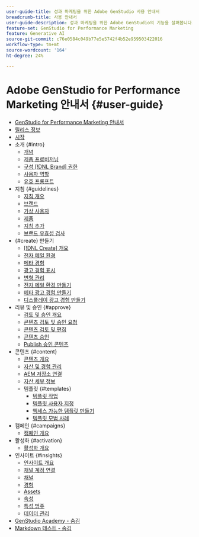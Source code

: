 ```yaml
---
user-guide-title: 성과 마케팅을 위한 Adobe GenStudio 사용 안내서
breadcrumb-title: 사용 안내서
user-guide-description: 성과 마케팅을 위한 Adobe GenStudio의 기능을 살펴봅니다. 빠르게 브랜드 자산을 만들고, 변형을 생성하고, 경험을 최적화하는 방법을 알아보십시오.
feature-set: GenStudio for Performance Marketing
feature: Generative AI
source-git-commit: c76e0584c049b77e5e5742f4b52e959503422016
workflow-type: tm+mt
source-wordcount: '164'
ht-degree: 24%

---
```



# Adobe GenStudio for Performance Marketing 안내서 {#user-guide}

+ [GenStudio for Performance Marketing 안내서](home.md)
+ [릴리스 정보](release-notes.md)
+ [시작](get-started.md)
+ 소개 {#intro}
   + [개념](concepts.md)
   + [제품 프로비저닝](product-provisioning.md)
   + [구성 [!DNL Brand] 권한](configure-brand-permissions.md)
   + [사용자 역할](user-roles.md)
   + [유효 프롬프트](effective-prompts.md)
+ 지침 {#guidelines}
   + [지침 개요](guidelines/overview.md)
   + [브랜드](guidelines/brands.md)
   + [가상 사용자](guidelines/personas.md)
   + [제품](guidelines/products.md)
   + [지침 추가](guidelines/add-guidelines.md)
   + [브랜드 유효성 검사](guidelines/brand-validation.md)
+ {#create} 만들기
   + [[!DNL Create] 개요](create/overview.md)
   + [전자 메일 환경](create/email-experiences.md)
   + [메타 경험](create/meta-experiences.md)
   + [광고 경험 표시](create/display-ad-experiences.md)
   + [변형 관리](create/manage-variants.md)
   + [전자 메일 환경 만들기](create/create-email-experience.md)
   + [메타 광고 경험 만들기](create/create-meta-ad.md)
   + [디스플레이 광고 경험 만들기](create/create-display-ad.md)
+ 리뷰 및 승인 {#approve}
   + [검토 및 승인 개요](approvals/overview.md)
   + [콘텐츠 검토 및 승인 요청](approvals/request-review.md)
   + [콘텐츠 검토 및 편집](approvals/review-and-edit.md)
   + [콘텐츠 승인](approvals/approve-content.md)
   + [Publish 승인 콘텐츠](approvals/publish-content.md)
+ 콘텐츠 {#content}
   + [콘텐츠 개요](content/overview.md)
   + [자산 및 경험 관리](content/manage-assets.md)
   + [AEM 저장소 연결](content/connect-aem-repo.md)
   + [자산 세부 정보](content/asset-details.md)
   + 템플릿 {#templates}
      + [템플릿 작업](content/use-templates.md)
      + [템플릿 사용자 지정](content/customize-template.md)
      + [액세스 가능한 템플릿 만들기](content/accessibility-for-templates.md)
      + [템플릿 모범 사례](content/best-practices-for-templates.md)
+ 캠페인 {#campaigns}
   + [캠페인 개요](campaigns/overview.md)
+ 활성화 {#activation}
   + [활성화 개요](activation/overview.md)
+ 인사이트 {#insights}
   + [인사이트 개요](insights/overview.md)
   + [채널 계정 연결](insights/connect-channel.md)
   + [채널](insights/channels.md)
   + [경험](insights/experiences.md)
   + [Assets](insights/assets.md)
   + [속성](insights/attributes.md)
   + [특성 범주](insights/attribute-category.md)
   + [데이터 관리](insights/data-management.md)
+ [GenStudio Academy - 숨김](genstudioacademy.md)
+ [Markdown 테스트 - 숨김](test-markdown.md)
